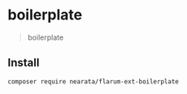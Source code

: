 # boilerplate

> boilerplate

## Install

```sh
composer require nearata/flarum-ext-boilerplate
```
